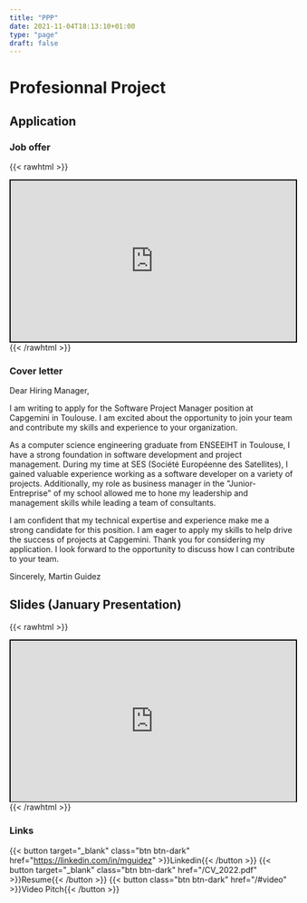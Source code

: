 ```yaml
---
title: "PPP"
date: 2021-11-04T18:13:10+01:00
type: "page"
draft: false
---
```


# Profesionnal Project

## Application

### Job offer

{{< rawhtml >}}
<iframe src="https://drive.google.com/file/d/1exO6z0NfBcilEORjpBOWJpbLSNuHeImA/preview" style="width:100%; aspect-ratio: 16/9; border: solid 2px black;" allow="autoplay"></iframe>
{{< /rawhtml >}}

### Cover letter

Dear Hiring Manager,

I am writing to apply for the Software Project Manager position at Capgemini in Toulouse. I am excited about the opportunity to join your team and contribute my skills and experience to your organization.

As a computer science engineering graduate from ENSEEIHT in Toulouse, I have a strong foundation in software development and project management. During my time at SES (Société Européenne des Satellites), I gained valuable experience working as a software developer on a variety of projects. Additionally, my role as business manager in the "Junior-Entreprise" of my school allowed me to hone my leadership and management skills while leading a team of consultants.

I am confident that my technical expertise and experience make me a strong candidate for this position. I am eager to apply my skills to help drive the success of projects at Capgemini. Thank you for considering my application. I look forward to the opportunity to discuss how I can contribute to your team.

Sincerely,
Martin Guidez


## Slides (January Presentation)

{{< rawhtml >}}
<iframe src="https://drive.google.com/file/d/1uN_oxtO6SCmq9srfu-29I41nP01xz4hj/preview" style="width:100%; aspect-ratio: 16/9; border: solid 2px black;" allow="autoplay"></iframe>
{{< /rawhtml >}}

### Links

{{< button target="_blank" class="btn btn-dark" href="https://linkedin.com/in/mguidez"  >}}Linkedin{{< /button >}}
{{< button target="_blank" class="btn btn-dark" href="/CV_2022.pdf"  >}}Resume{{< /button >}}
{{< button class="btn btn-dark" href="/#video"  >}}Video Pitch{{< /button >}}